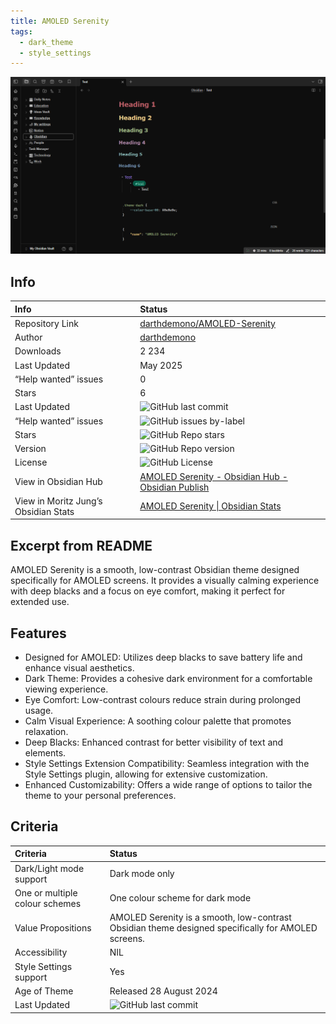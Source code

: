 ```yaml
---
title: AMOLED Serenity
tags:
  - dark_theme
  - style_settings
---
```


<img alt="AMOLED Serenity Theme Screenshot" src="https://raw.githubusercontent.com/darthdemono/AMOLED-Serenity/refs/heads/main/AMOLED-Serenity.png">

## Info

| Info                                 | Status                                                                                                                                                                                                               |
| :----------------------------------- | :------------------------------------------------------------------------------------------------------------------------------------------------------------------------------------------------------------------- |
| Repository Link                      | [darthdemono/AMOLED-Serenity](https://github.com/darthdemono/AMOLED-Serenity)                                                                                                                                        |
| Author                               | [darthdemono](https://github.com/darthdemono)                                                                                                                                                                        |
| Downloads                            | 2 234                                                                                                                                                                                                                |
| Last Updated                         | May 2025                                                                                                                                                                                                             |
| “Help wanted” issues                 | 0                                                                                                                                                                                                                    |
| Stars                                | 6                                                                                                                                                                                                                    |
| Last Updated                         | <img alt="GitHub last commit" src="https://img.shields.io/github/last-commit/darthdemono/AMOLED-Serenity?color=573E7A&amp;label=last%20update&amp;logo=github&amp;style=for-the-badge" referrerpolicy="no-referrer"> |
| “Help wanted” issues                 | <img alt="GitHub issues by-label" src="https://img.shields.io/github/issues/darthdemono/AMOLED-Serenity/help%20wanted?color=573E7A&amp;logo=github&amp;style=for-the-badge" referrerpolicy="no-referrer">            |
| Stars                                | <img alt="GitHub Repo stars" src="https://img.shields.io/github/stars/darthdemono/AMOLED-Serenity?color=573E7A&amp;logo=github&amp;style=for-the-badge" referrerpolicy="no-referrer">                                |
| Version                              | <img alt="GitHub Repo version" src="https://img.shields.io/github/v/release/darthdemono/AMOLED-Serenity?color=573E7A&amp;logo=github&amp;style=for-the-badge&sort=semver" referrerpolicy="no-referrer">              |
| License                              | <img alt="GitHub License" src="https://img.shields.io/github/license/darthdemono/AMOLED-Serenity?style=for-the-badge" referrerpolicy="noreferrer">                                                                   |
| View in Obsidian Hub                 | [AMOLED Serenity \- Obsidian Hub \- Obsidian Publish](https://publish.obsidian.md/hub/02+-+Community+Expansions/02.05+All+Community+Expansions/Themes/AMOLED+Serenity)                                               |
| View in Moritz Jung’s Obsidian Stats | [AMOLED Serenity \| Obsidian Stats](https://www.moritzjung.dev/obsidian-stats/themes/amoled-serenity/)                                                                                                               |

## Excerpt from README

AMOLED Serenity is a smooth, low-contrast Obsidian theme designed specifically for AMOLED screens. It provides a visually calming experience with deep blacks and a focus on eye comfort, making it perfect for extended use.

## Features

- Designed for AMOLED: Utilizes deep blacks to save battery life and enhance visual aesthetics.
- Dark Theme: Provides a cohesive dark environment for a comfortable viewing experience.
- Eye Comfort: Low-contrast colours reduce strain during prolonged usage.
- Calm Visual Experience: A soothing colour palette that promotes relaxation.
- Deep Blacks: Enhanced contrast for better visibility of text and elements.
- Style Settings Extension Compatibility: Seamless integration with the Style Settings plugin, allowing for extensive customization.
- Enhanced Customizability: Offers a wide range of options to tailor the theme to your personal preferences.

## Criteria

| Criteria                       | Status                                                                                                                                                                                                               |
| :----------------------------- | :------------------------------------------------------------------------------------------------------------------------------------------------------------------------------------------------------------------- |
| Dark/Light mode support        | Dark mode only                                                                                                                                                                                                       |
| One or multiple colour schemes | One colour scheme for dark mode                                                                                                                                                                                      |
| Value Propositions             | AMOLED Serenity is a smooth, low-contrast Obsidian theme designed specifically for AMOLED screens.                                                                                                                   |
| Accessibility                  | NIL                                                                                                                                                                                                                  |
| Style Settings support         | Yes                                                                                                                                                                                                                  |
| Age of Theme                   | Released 28 August 2024                                                                                                                                                                                              |
| Last Updated                   | <img alt="GitHub last commit" src="https://img.shields.io/github/last-commit/darthdemono/AMOLED-Serenity?color=573E7A&amp;label=last%20update&amp;logo=github&amp;style=for-the-badge" referrerpolicy="no-referrer"> |
